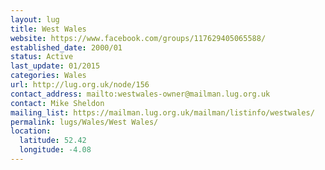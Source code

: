 ```yaml
---
layout: lug
title: West Wales
website: https://www.facebook.com/groups/117629405065588/
established_date: 2000/01
status: Active
last_update: 01/2015
categories: Wales
url: http://lug.org.uk/node/156
contact_address: mailto:westwales-owner@mailman.lug.org.uk
contact: Mike Sheldon
mailing_list: https://mailman.lug.org.uk/mailman/listinfo/westwales/
permalink: lugs/Wales/West Wales/
location:
  latitude: 52.42
  longitude: -4.08
---
```


